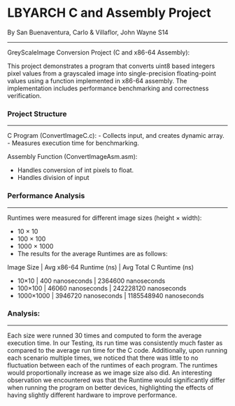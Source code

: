 <h1>LBYARCH C and Assembly Project</h1>
By San Buenaventura, Carlo & Villaflor, John Wayne S14
<hr>


GreyScaleImage Conversion Project (C and x86-64 Assembly):

This project demonstrates a program that converts uint8 based integers pixel values from a grayscaled image into single-precision floating-point values using a function implemented in x86-64 assembly. 
The implementation includes performance benchmarking and correctness verification.

<h3>Project Structure</h3>
<hr>
C Program (ConvertImageC.c):
- Collects input, and creates dynamic array.
- Measures execution time for benchmarking.

Assembly Function (ConvertImageAsm.asm):
- Handles conversion of int pixels to float.
- Handles division of input

<h3>Performance Analysis</h3>
<hr>
Runtimes were measured for different image sizes (height × width):

- 10 × 10
- 100 × 100
- 1000 × 1000
- The results for the average Runtimes are as follows:

Image Size | Avg x86-64 Runtime (ns) | Avg Total C Runtime (ns)
- 10×10 | 400 nanoseconds | 2364600 nanoseconds
- 100×100 | 46060 nanoseconds | 242228120 nanoseconds
- 1000×1000 | 3946720 nanoseconds | 1185548940 nanoseconds
<h3>Analysis:</h3>
<hr>

Each size were runned 30 times and computed to form the average execution time. In our Testing, its run time was consistently much faster as compared to the average run time for the C code. Additionally, upon running each scenario multiple times, we noticed that there was little to no fluctuation between each of the runtimes of each program. The runtimes would proportionally increase as we image size also did. An interesting observation we encountered was that the Runtime would significantly differ when running the program on better devices, highlighting the effects of having slightly different hardware to improve performance.
